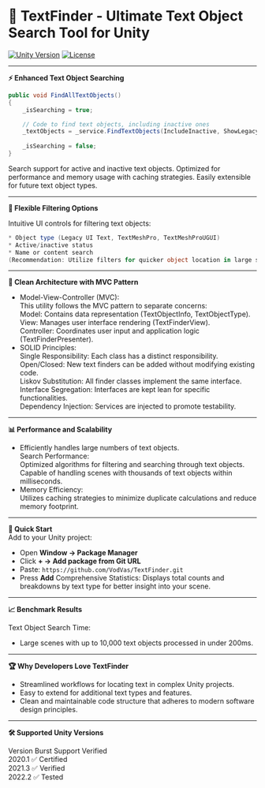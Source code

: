 # 🚀 TextFinder - Ultimate Text Object Search Tool for Unity
<a href="https://unity.com/"><img src="https://img.shields.io/badge/Unity-2020.1+-black.svg?style=flat&logo=unity" alt="Unity Version"></a>
<a href="https://github.com/VodVas/AdvancedMeshCombiner/blob/main/LICENSE"><img src="https://img.shields.io/github/license/VodVas/AdvancedMeshCombiner" alt="License"></a>

---

**⚡ Enhanced Text Object Searching**
```csharp
public void FindAllTextObjects()
{
    _isSearching = true;

    // Code to find text objects, including inactive ones
    _textObjects = _service.FindTextObjects(IncludeInactive, ShowLegacyText, ShowTMP, ShowTMPUI).ToList();
    
    _isSearching = false; 
}
```
Search support for active and inactive text objects.
Optimized for performance and memory usage with caching strategies.
Easily extensible for future text object types.
___
**🧩 Flexible Filtering Options**

Intuitive UI controls for filtering text objects:
```csharp
* Object type (Legacy UI Text, TextMeshPro, TextMeshProUGUI)
* Active/inactive status
* Name or content search
(Recommendation: Utilize filters for quicker object location in large scenes)
```
___
**🌟 Clean Architecture with MVC Pattern**

- Model-View-Controller (MVC):  
This utility follows the MVC pattern to separate concerns:  
Model: Contains data representation (TextObjectInfo, TextObjectType).  
View: Manages user interface rendering (TextFinderView).  
Controller: Coordinates user input and application logic (TextFinderPresenter).  
- SOLID Principles:  
Single Responsibility: Each class has a distinct responsibility.  
Open/Closed: New text finders can be added without modifying existing code.  
Liskov Substitution: All finder classes implement the same interface.  
Interface Segregation: Interfaces are kept lean for specific functionalities.  
Dependency Injection: Services are injected to promote testability.  
___
**📊 Performance and Scalability**

- Efficiently handles large numbers of text objects.  
Search Performance:  
Optimized algorithms for filtering and searching through text objects.  
Capable of handling scenes with thousands of text objects within milliseconds.  
- Memory Efficiency:  
Utilizes caching strategies to minimize duplicate calculations and reduce memory footprint.  
___
**🚀 Quick Start**  
Add to your Unity project:  
- Open **Window → Package Manager**
- Click **+ → Add package from Git URL**
- Paste:
   ``` https://github.com/VodVas/TextFinder.git ```
- Press **Add**
Comprehensive Statistics: Displays total counts and breakdowns by text type for better insight into your scene.
___
**📈 Benchmark Results**

Text Object Search Time:  
- Large scenes with up to 10,000 text objects processed in under 200ms.  
___
**🏆 Why Developers Love TextFinder**  
  
- Streamlined workflows for locating text in complex Unity projects.  
- Easy to extend for additional text types and features.  
- Clean and maintainable code structure that adheres to modern software design principles.  
___
**🛠️ Supported Unity Versions**  
  
Version	Burst Support	Verified  
2020.1	✅	Certified  
2021.3	✅	Verified  
2022.2	✅	Tested  
